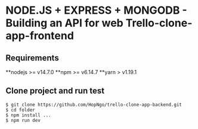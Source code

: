 # NODE.JS + EXPRESS + MONGODB - Building an API for web Trello-clone-app-frontend

## Requirements

**nodejs >= v14.7.0
**npm >= v6.14.7
\*\*yarn > v1.19.1

## Clone project and run test

```
$ git clone https://github.com/HopNgo/trello-clone-app-backend.git
$ cd folder
$ npm install ...
$ npm run dev

```
